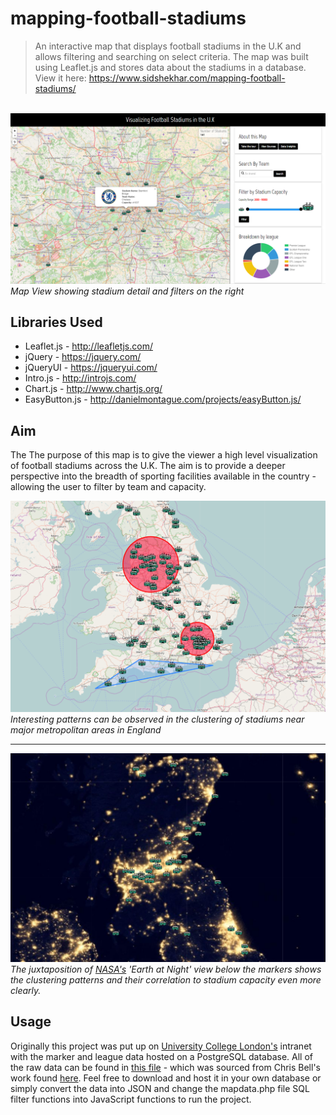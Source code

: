 # mapping-football-stadiums
> An interactive map that displays football stadiums in the U.K and allows filtering and searching on select criteria. The map was built using Leaflet.js and stores data about the stadiums in a database. View it here: https://www.sidshekhar.com/mapping-football-stadiums/
<br>



<img src="Images/screenshot5.PNG" alt="site screenshot">
<em>Map View showing stadium detail and filters on the right</em>
<br>

## Libraries Used
* Leaflet.js - http://leafletjs.com/
* jQuery - https://jquery.com/
* jQueryUI - https://jqueryui.com/
* Intro.js - http://introjs.com/
* Chart.js - http://www.chartjs.org/
* EasyButton.js - http://danielmontague.com/projects/easyButton.js/


## Aim
The The purpose of this map is to give the viewer a high level visualization of football stadiums across the U.K. The aim is to provide a deeper perspective into the breadth of sporting facilities available in the country - allowing the user to filter by team and capacity. 

<img src="Images/southUK.PNG" alt="photo of clustering markers">
<em>Interesting patterns can be observed in the clustering of stadiums near major metropolitan areas in England</em>
<hr>

<img src="Images/northernlights.PNG" alt="photo of earth at night">
<em>The juxtaposition of <a href="https://www.nasa.gov/topics/earth/earthday/gall_earth_night.html">NASA's</a> 'Earth at Night' view below the markers shows the clustering patterns and their correlation to stadium capacity even more clearly. </em>
<br>

## Usage
Originally this project was put up on <a href="https://www.ucl.ac.uk/"> University College London's</a> intranet with the marker and league data hosted on a PostgreSQL database. All of the raw data can be found in [this file](dataloader2.sql) - which was sourced from Chris Bell's work found <a href="https://www.doogal.co.uk/FootballStadiums.php">here</a>. Feel free to download and host it in your own database or simply convert the data into JSON and change the mapdata.php file SQL filter functions into JavaScript functions to run the project.
